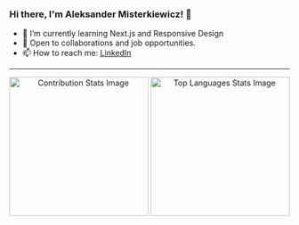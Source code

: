 ### Hi there, I'm Aleksander Misterkiewicz! 👋
- 🌱 I’m currently learning Next.js and Responsive Design
- 💼 Open to collaborations and job opportunities.
- 📫 How to reach me: [LinkedIn](https://www.linkedin.com/in/aleksandermst/)

---

<div align=center>
  <picture>
    <source media="(prefers-color-scheme: dark)" srcset="https://github-readme-streak-stats.herokuapp.com?user=AlexMist23&theme=dark&background=00000000&border=30363D&sideLabels=E6EDF3&dates=7D8590&fire=F78166&ring=F78166&currStreakLabel=F78166&stroke=30363D&hide_longest_streak=true&hide_border=true">
    <source media="(prefers-color-scheme: light), (prefers-color-scheme: no-preference)" srcset="https://github-readme-streak-stats.herokuapp.com?user=AlexMist23&background=00000000&fire=F78166&ring=F78166&currStreakLabel=F78166&hide_longest_streak=true&hide_border=true">
    <img height=250 alt="Contribution Stats Image">
  </picture>
  <picture>
    <source media="(prefers-color-scheme: dark)" srcset="https://github-readme-stats.vercel.app/api/top-langs/?username=AlexMist23&hide_title=true&bg_color=00000000&text_color=7D8590&border_color=30363D&card_width=200&hide_border=true">
    <source media="(prefers-color-scheme: light), (prefers-color-scheme: no-preference))" srcset="https://github-readme-stats.vercel.app/api/top-langs/?username=AlexMist23&hide_title=true&card_width=200&hide_border=true">
    <img height=250 alt="Top Languages Stats Image">
  </picture>
</div>
